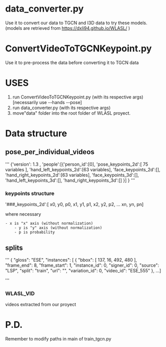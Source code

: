 # data_converter.py

Use it to convert our data to TGCN and I3D data to try these models. (models are retrieved from https://dxli94.github.io/WLASL/ )

# ConvertVideoToTGCNKeypoint.py

Use it to pre-process the data before converting it to TGCN data 

# USES

1. run ConvertVideoToTGCNKeypoint.py (with its respective args) [necessarily use --hands --pose]
2. run data_converter.py (with its respective args)
3. move"data" folder into the root folder of WLASL proyect.

# Data structure

## pose_per_individual_videos

'''
{'version': 1.3 ,
                       'people':[{'person_id':[0],
                                  'pose_keypoints_2d':[ 75 variables ],
                                  'hand_left_keypoints_2d':[63 variables],
                                  'face_keypoints_2d':[],
                                  'hand_right_keypoints_2d':[63 variables],
                                  'face_keypoints_3d':[],
                                  'hand_left_keypoints_3d':[],
                                  'hand_right_keypoints_3d':[]
                                }]
                       }
'''

### keypoints structure

'###_keypoints_2d':[ x0, y0, p0, x1, y1, p1, x2, y2, p2, ... xn, yn, pn]

where necessary
  
	- x is "x" axis (without normalization)
      	- y is "y" axis (without normalization)
      	- p is probability 

## splits

'''
{
        "gloss": "ESE",
        "instances": [
            {
                "bbox": [
                    137,
                    16,
                    492,
                    480
                ],
                "frame_end": 8,
                "frame_start": 1,
                "instance_id": 0,
                "signer_id": 0,
                "source": "LSP",
                "split": "train",
                "url": "",
                "variation_id": 0,
                "video_id": "ESE_555"
            },
           ...]
            
'''

### WLASL_VID

videos extracted from our proyect

# P.D.

Remember to modify paths in main of train_tgcn.py  


